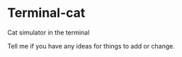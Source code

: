 # Terminal-cat
Cat simulator in the terminal 

Tell me if you have any ideas for things to add or change.
